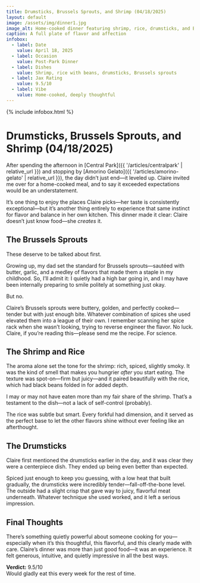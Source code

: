 ```yaml
---
title: Drumsticks, Brussels Sprouts, and Shrimp (04/18/2025)
layout: default
image: /assets/img/dinner1.jpg
image_alt: Home-cooked dinner featuring shrimp, rice, drumsticks, and Brussels sprouts
caption: A full plate of flavor and affection
infobox:
  - label: Date
    value: April 18, 2025
  - label: Occasion
    value: Post-Park Dinner
  - label: Dishes
    value: Shrimp, rice with beans, drumsticks, Brussels sprouts
  - label: Jax Rating
    value: 9.5/10
  - label: Vibe
    value: Home-cooked, deeply thoughtful
---
```


{% include infobox.html %}

# Drumsticks, Brussels Sprouts, and Shrimp (04/18/2025)

After spending the afternoon in [Central Park]({{ '/articles/centralpark' | relative_url }}) and stopping by [Amorino Gelato]({{ '/articles/amorino-gelato' | relative_url }}), the day didn’t just end—it leveled up. Claire invited me over for a home-cooked meal, and to say it exceeded expectations would be an understatement.

It’s one thing to enjoy the places Claire picks—her taste is consistently exceptional—but it’s another thing entirely to experience that same instinct for flavor and balance in her own kitchen. This dinner made it clear: Claire doesn’t just know food—she *creates* it.

## The Brussels Sprouts

These deserve to be talked about first.

Growing up, my dad set the standard for Brussels sprouts—sautéed with butter, garlic, and a medley of flavors that made them a staple in my childhood. So, I’ll admit it: I quietly had a high bar going in, and I may have been internally preparing to smile politely at something just okay.

But no.

Claire’s Brussels sprouts were buttery, golden, and perfectly cooked—tender but with just enough bite. Whatever combination of spices she used elevated them into a league of their own. I remember scanning her spice rack when she wasn’t looking, trying to reverse engineer the flavor. No luck. Claire, if you’re reading this—please send me the recipe. For science.

## The Shrimp and Rice

The aroma alone set the tone for the shrimp: rich, spiced, slightly smoky. It was the kind of smell that makes you hungrier *after* you start eating. The texture was spot-on—firm but juicy—and it paired beautifully with the rice, which had black beans folded in for added depth.

I may or may not have eaten more than my fair share of the shrimp. That’s a testament to the dish—not a lack of self-control (probably).

The rice was subtle but smart. Every forkful had dimension, and it served as the perfect base to let the other flavors shine without ever feeling like an afterthought.

## The Drumsticks

Claire first mentioned the drumsticks earlier in the day, and it was clear they were a centerpiece dish. They ended up being even better than expected.

Spiced just enough to keep you guessing, with a low heat that built gradually, the drumsticks were incredibly tender—fall-off-the-bone level. The outside had a slight crisp that gave way to juicy, flavorful meat underneath. Whatever technique she used worked, and it left a serious impression.

## Final Thoughts

There’s something quietly powerful about someone cooking for you—especially when it’s this thoughtful, this flavorful, and this clearly made with care. Claire’s dinner was more than just good food—it was an experience. It felt generous, intuitive, and quietly impressive in all the best ways.

**Verdict:** 9.5/10  
Would gladly eat this every week for the rest of time.
